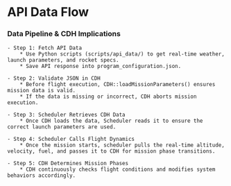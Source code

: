 # API Data Flow

### Data Pipeline & CDH Implications

    - Step 1: Fetch API Data
        * Use Python scripts (scripts/api_data/) to get real-time weather, launch parameters, and rocket specs.       
        * Save API response into program_configuration.json.
    
    - Step 2: Validate JSON in CDH
        * Before flight execution, CDH::loadMissionParameters() ensures mission data is valid.
        * If the data is missing or incorrect, CDH aborts mission execution.
    
    - Step 3: Scheduler Retrieves CDH Data
        * Once CDH loads the data, Scheduler reads it to ensure the correct launch parameters are used.
    
    - Step 4: Scheduler Calls Flight Dynamics
        * Once the mission starts, scheduler pulls the real-time altitude, velocity, fuel, and passes it to CDH for mission phase transitions.
    
    - Step 5: CDH Determines Mission Phases
        * CDH continuously checks flight conditions and modifies system behaviors accordingly.
